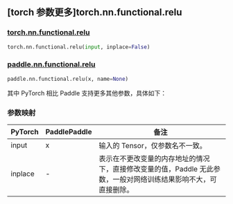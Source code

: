 ## [torch 参数更多]torch.nn.functional.relu

### [torch.nn.functional.relu](https://pytorch.org/docs/1.13/generated/torch.nn.functional.relu.html#torch.nn.functional.relu)

```python
torch.nn.functional.relu(input, inplace=False)
```

### [paddle.nn.functional.relu](https://www.paddlepaddle.org.cn/documentation/docs/zh/api/paddle/nn/functional/relu_cn.html)

```python
paddle.nn.functional.relu(x, name=None)
```

其中 PyTorch 相比 Paddle 支持更多其他参数，具体如下：

### 参数映射

| PyTorch | PaddlePaddle | 备注                                                                                                            |
| ------- | ------------ | --------------------------------------------------------------------------------------------------------------- |
| input   | x            | 输入的 Tensor，仅参数名不一致。                                                                                 |
| inplace | -            | 表示在不更改变量的内存地址的情况下，直接修改变量的值，Paddle 无此参数，一般对网络训练结果影响不大，可直接删除。 |
